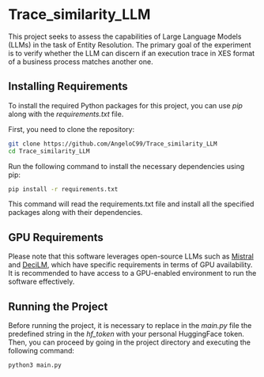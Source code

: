 # Trace_similarity_LLM
This project seeks to assess the capabilities of Large Language Models (LLMs) in the task of Entity Resolution.
The primary goal of the experiment is to verify whether the LLM can discern if an execution trace in XES format of a business process matches another one.

## Installing Requirements

To install the required Python packages for this project, you can use *pip* along with the *requirements.txt* file.

First, you need to clone the repository:
```bash
git clone https://github.com/AngeloC99/Trace_similarity_LLM
cd Trace_similarity_LLM
```

Run the following command to install the necessary dependencies using pip:
```bash
pip install -r requirements.txt
```

This command will read the requirements.txt file and install all the specified packages along with their dependencies.

## GPU Requirements
Please note that this software leverages open-source LLMs such as [Mistral](https://huggingface.co/mistralai/Mistral-7B-Instruct-v0.2) and [DeciLM](https://huggingface.co/Deci/DeciLM-7B), which have specific requirements in terms of GPU availability.
It is recommended to have access to a GPU-enabled environment to run the software effectively.

## Running the Project
Before running the project, it is necessary to replace in the *main.py* file the predefined string in the *hf_token* with your personal HuggingFace token.
Then, you can proceed by going in the project directory and executing the following command:
```bash
python3 main.py
```
